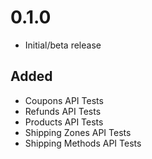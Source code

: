 # 0.1.0

- Initial/beta release

## Added
- Coupons API Tests
- Refunds API Tests
- Products API Tests
- Shipping Zones API Tests
- Shipping Methods API Tests
